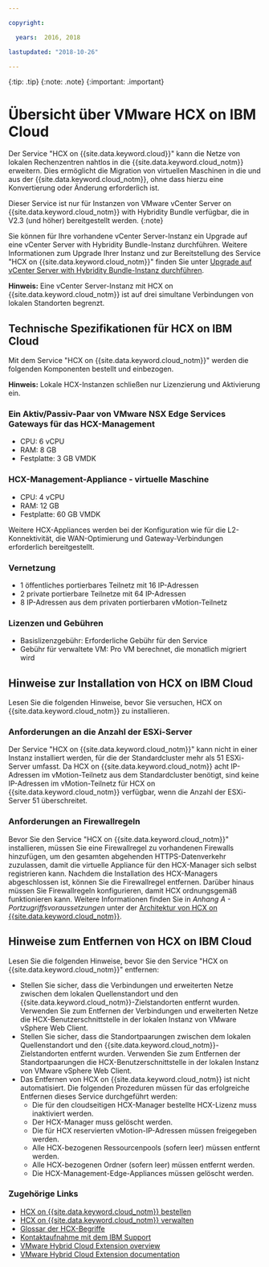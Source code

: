 ```yaml
---

copyright:

  years:  2016, 2018

lastupdated: "2018-10-26"

---
```


{:tip: .tip}
{:note: .note}
{:important: .important}

# Übersicht über VMware HCX on IBM Cloud

Der Service "HCX on {{site.data.keyword.cloud}}" kann die Netze von lokalen Rechenzentren nahtlos in die {{site.data.keyword.cloud_notm}} erweitern. Dies ermöglicht die Migration von virtuellen Maschinen in die und aus der {{site.data.keyword.cloud_notm}}, ohne dass hierzu eine Konvertierung oder Änderung erforderlich ist.

Dieser Service ist nur für Instanzen von VMware vCenter Server on {{site.data.keyword.cloud_notm}} with Hybridity Bundle verfügbar, die in V2.3 (und höher) bereitgestellt werden.
{:note}

Sie können für Ihre vorhandene vCenter Server-Instanz ein Upgrade auf eine vCenter Server with Hybridity Bundle-Instanz durchführen. Weitere Informationen zum Upgrade Ihrer Instanz und zur Bereitstellung des Service "HCX on {{site.data.keyword.cloud_notm}}" finden Sie unter [Upgrade auf vCenter Server with Hybridity Bundle-Instanz durchführen](../vcenter/vc_applyingupdates.html#applying-updates-to-vcenter-server-instances.html#upgrading-to-the-vcenter-server-with-hybridity-bundle-instance).

**Hinweis:** Eine vCenter Server-Instanz mit HCX on {{site.data.keyword.cloud_notm}} ist auf drei simultane Verbindungen von lokalen Standorten begrenzt.

## Technische Spezifikationen für HCX on IBM Cloud

Mit dem Service "HCX on {{site.data.keyword.cloud_notm}}" werden die folgenden Komponenten bestellt und einbezogen.

**Hinweis:** Lokale HCX-Instanzen schließen nur Lizenzierung und Aktivierung ein.

### Ein Aktiv/Passiv-Paar von VMware NSX Edge Services Gateways für das HCX-Management

* CPU: 6 vCPU
* RAM: 8 GB
* Festplatte: 3 GB VMDK

### HCX-Management-Appliance - virtuelle Maschine

* CPU: 4 vCPU
* RAM: 12 GB
* Festplatte: 60 GB VMDK

Weitere HCX-Appliances werden bei der Konfiguration wie für die L2-Konnektivität, die WAN-Optimierung und Gateway-Verbindungen erforderlich bereitgestellt.

### Vernetzung

* 1 öffentliches portierbares Teilnetz mit 16 IP-Adressen
* 2 private portierbare Teilnetze mit 64 IP-Adressen
* 8 IP-Adressen aus dem privaten portierbaren vMotion-Teilnetz

### Lizenzen und Gebühren

* Basislizenzgebühr: Erforderliche Gebühr für den Service
* Gebühr für verwaltete VM: Pro VM berechnet, die monatlich migriert wird

## Hinweise zur Installation von HCX on IBM Cloud

Lesen Sie die folgenden Hinweise, bevor Sie versuchen, HCX on {{site.data.keyword.cloud_notm}} zu installieren.

### Anforderungen an die Anzahl der ESXi-Server

Der Service "HCX on {{site.data.keyword.cloud_notm}}" kann nicht in einer Instanz installiert werden, für die der Standardcluster mehr als 51 ESXi-Server umfasst. Da HCX on {{site.data.keyword.cloud_notm}} acht IP-Adressen im vMotion-Teilnetz aus dem Standardcluster benötigt, sind keine IP-Adressen im vMotion-Teilnetz für HCX on {{site.data.keyword.cloud_notm}} verfügbar, wenn die Anzahl der ESXi-Server 51 überschreitet.

### Anforderungen an Firewallregeln

Bevor Sie den Service "HCX on {{site.data.keyword.cloud_notm}}" installieren, müssen Sie eine Firewallregel zu vorhandenen Firewalls hinzufügen, um den gesamten abgehenden HTTPS-Datenverkehr zuzulassen, damit die virtuelle Appliance für den HCX-Manager sich selbst registrieren kann. Nachdem die Installation des HCX-Managers abgeschlossen ist, können Sie die Firewallregel entfernen. Darüber hinaus müssen Sie Firewallregeln konfigurieren, damit HCX ordnungsgemäß funktionieren kann. Weitere Informationen finden Sie in *Anhang A - Portzugriffsvoraussetzungen* unter der [Architektur von HCX on {{site.data.keyword.cloud_notm}}](https://www.ibm.com/cloud/garage/files/HCX_Architecture_Design.pdf).

## Hinweise zum Entfernen von HCX on IBM Cloud

Lesen Sie die folgenden Hinweise, bevor Sie den Service "HCX on {{site.data.keyword.cloud_notm}}" entfernen:
* Stellen Sie sicher, dass die Verbindungen und erweiterten Netze zwischen dem lokalen Quellenstandort und den {{site.data.keyword.cloud_notm}}-Zielstandorten entfernt wurden. Verwenden Sie zum Entfernen der Verbindungen und erweiterten Netze die HCX-Benutzerschnittstelle in der lokalen Instanz von VMware vSphere Web Client.
* Stellen Sie sicher, dass die Standortpaarungen zwischen dem lokalen Quellenstandort und den {{site.data.keyword.cloud_notm}}-Zielstandorten entfernt wurden. Verwenden Sie zum Entfernen der Standortpaarungen die HCX-Benutzerschnittstelle in der lokalen Instanz von VMware vSphere Web Client.
* Das Entfernen von HCX on {{site.data.keyword.cloud_notm}} ist nicht automatisiert. Die folgenden Prozeduren müssen für das erfolgreiche Entfernen dieses Service durchgeführt werden:
   * Die für den cloudseitigen HCX-Manager bestellte HCX-Lizenz muss inaktiviert werden.
   * Der HCX-Manager muss gelöscht werden.
   * Die für HCX reservierten vMotion-IP-Adressen müssen freigegeben werden.
   * Alle HCX-bezogenen Ressourcenpools (sofern leer) müssen entfernt werden.
   * Alle HCX-bezogenen Ordner (sofern leer) müssen entfernt werden.
   * Die HCX-Management-Edge-Appliances müssen gelöscht werden.

### Zugehörige Links

* [HCX on {{site.data.keyword.cloud_notm}} bestellen](hcx_ordering.html)
* [HCX on {{site.data.keyword.cloud_notm}} verwalten](managinghcx.html)
* [Glossar der HCX-Begriffe](hcx_glossary.html)
* [Kontaktaufnahme mit dem IBM Support](../vmonic/trbl_support.html)
* [VMware Hybrid Cloud Extension overview](https://cloud.vmware.com/vmware-hcx)
* [VMware Hybrid Cloud Extension documentation](https://hcx.vmware.com/#vm-documentation)
